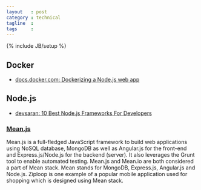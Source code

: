 ```yaml
---
layout   : post
category : technical
tagline  : 
tags     : 
---
```

{% include JB/setup %}

## Docker

- [docs.docker.com: Dockerizing a Node.js web app](https://docs.docker.com/examples/nodejs_web_app/)

## Node.js

- [devsaran: 10 Best Node.js Frameworks For Developers](http://www.devsaran.com/blog/10-best-nodejs-frameworks-developers)

### [Mean.js](http://meanjs.org/)

Mean.js is a full-fledged JavaScript framework to build web applications using NoSQL database, MongoDB as well as Angular.js for the front-end and Express.js/Node.js for the backend (server). It also leverages the Grunt tool to enable automated testing. Mean.js and Mean.io are both considered a part of Mean stack. Mean stands for MongoDB, Express.js, Angular.js and Node.js. Ziploop is one example of a popular mobile application used for shopping which is designed using Mean stack.
